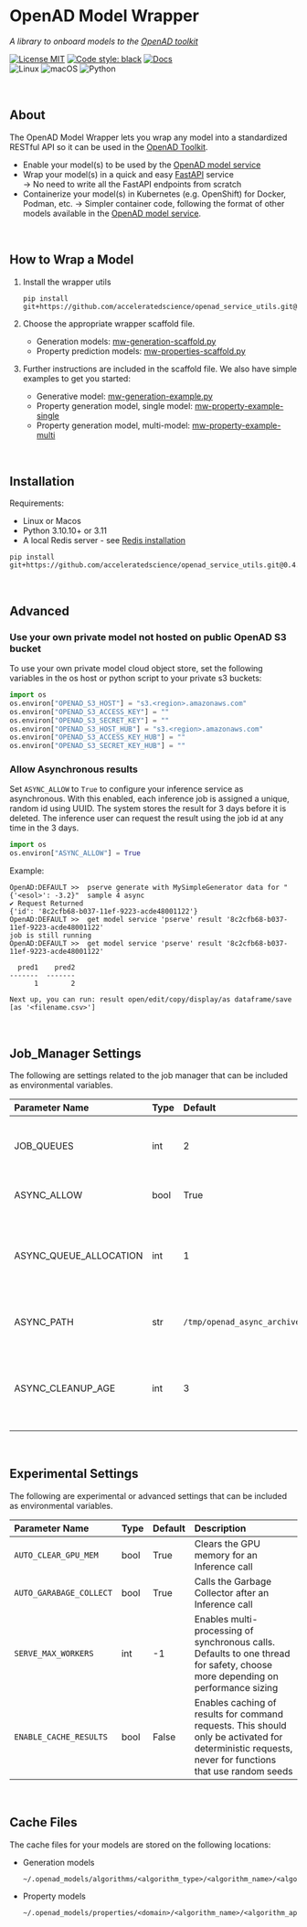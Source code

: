 # OpenAD Model Wrapper

_A library to onboard models to the [OpenAD toolkit]_

[![License MIT](https://img.shields.io/github/license/acceleratedscience/openad_service_utils)](https://opensource.org/licenses/MIT)
[![Code style: black](https://img.shields.io/badge/code%20style-black-000000.svg)](https://github.com/psf/black)
[![Docs](https://img.shields.io/badge/website-live-brightgreen)](https://acceleratedscience.github.io/openad-docs/)  
![Linux](https://img.shields.io/badge/Linux-FCC624?style=for-the-badge&logo=linux&logoColor=black)
![macOS](https://img.shields.io/badge/mac%20os-000000?style=for-the-badge&logo=macos&logoColor=F0F0F0)
![Python](https://img.shields.io/badge/python-3670A0?style=for-the-badge&logo=python&logoColor=ffdd54)

<br>

## About

The OpenAD Model Wrapper lets you wrap any model into a standardized RESTful API so it can be used in the [OpenAD Toolkit].

-   Enable your model(s) to be used by the [OpenAD model service]
-   Wrap your model(s) in a quick and easy [FastAPI](https://fastapi.tiangolo.com/) service  
    &rarr; No need to write all the FastAPI endpoints from scratch
-   Containerize your model(s) in Kubernetes (e.g. OpenShift) for Docker, Podman, etc.
    &rarr; Simpler container code, following the format of other models available in the [OpenAD model service].

<br>

## How to Wrap a Model

1. Install the wrapper utils

    ```
    pip install git+https://github.com/acceleratedscience/openad_service_utils.git@0.4.0
    ```

2. Choose the appropriate wrapper scaffold file.

    - Generation models: [mw-generation-scaffold.py](/src/openad_service_utils/implementation/generation/mw-generation-scaffold.py)
    - Property prediction models: [mw-properties-scaffold.py](/src/openad_service_utils/implementation/properties/simple.py)

3. Further instructions are included in the scaffold file. We also have simple examples to get you started:

    - Generative model: [mw-generation-example.py](/src/openad_service_utils/implementation/generation/mw-generation-example.py)
    - Property generation model, single model: [mw-property-example-single](/src/openad_service_utils/implementation/generation/mw-property-example-single)
    - Property generation model, multi-model: [mw-property-example-multi](/src/openad_service_utils/implementation/generation/mw-property-example-multi)

<br>

## Installation

Requirements:

-   Linux or Macos
-   Python 3.10.10+ or 3.11
-   A local Redis server - see [Redis installation](https://redis.io/docs/latest/operate/oss_and_stack/install/install-redis/)

```shell
pip install git+https://github.com/acceleratedscience/openad_service_utils.git@0.4.0
```

<br>

## Advanced

### Use your own private model not hosted on public OpenAD S3 bucket

To use your own private model cloud object store, set the following variables in the os host or python script to your private s3 buckets:

```python
import os
os.environ["OPENAD_S3_HOST"] = "s3.<region>.amazonaws.com"
os.environ["OPENAD_S3_ACCESS_KEY"] = ""
os.environ["OPENAD_S3_SECRET_KEY"] = ""
os.environ["OPENAD_S3_HOST_HUB"] = "s3.<region>.amazonaws.com"
os.environ["OPENAD_S3_ACCESS_KEY_HUB"] = ""
os.environ["OPENAD_S3_SECRET_KEY_HUB"] = ""
```

### Allow Asynchronous results

Set `ASYNC_ALLOW` to `True` to configure your inference service as asynchronous.
With this enabled, each inference job is assigned a unique, random id using
UUID. The system stores the result for 3 days before it is deleted. The
inference user can request the result using the job id at any time in the 3 days.

```python
import os
os.environ["ASYNC_ALLOW"] = True
```

Example:

```text
OpenAD:DEFAULT >>  pserve generate with MySimpleGenerator data for "{'<esol>': -3.2}"  sample 4 async
✔ Request Returned
{'id': '8c2cfb68-b037-11ef-9223-acde48001122'}
OpenAD:DEFAULT >>  get model service 'pserve' result '8c2cfb68-b037-11ef-9223-acde48001122'
job is still running
OpenAD:DEFAULT >>  get model service 'pserve' result '8c2cfb68-b037-11ef-9223-acde48001122'

  pred1    pred2
-------  -------
      1        2

Next up, you can run: result open/edit/copy/display/as dataframe/save [as '<filename.csv>']

```

<br>

## Job_Manager Settings

The following are settings related to the job manager that can be included as environmental variables.

| Parameter Name         | Type | Default                     | Description                                                               |
| :--------------------- | :--- | :-------------------------- | :------------------------------------------------------------------------ |
| JOB_QUEUES             | int  | 2                           | The number of subprocesses that is allowed                                |
| ASYNC_ALLOW            | bool | True                        | Enable asynchronous requests                                              |
| ASYNC_QUEUE_ALLOCATION | int  | 1                           | The number of subprocesses that is allowed for async requests             |
| ASYNC_PATH             | str  | `/tmp/openad_async_archive` | Save async job results in a custom directory                              |
| ASYNC_CLEANUP_AGE      | int  | 3                           | Number of days after which asynchronous job results are cleaned from disk |

<br>

## Experimental Settings

The following are experimental or advanced settings that can be included as environmental variables.

| Parameter Name          | Type | Default | Description                                                                                                                                          |
| :---------------------- | :--- | :------ | :--------------------------------------------------------------------------------------------------------------------------------------------------- |
| `AUTO_CLEAR_GPU_MEM`    | bool | True    | Clears the GPU memory for an Inference call                                                                                                          |
| `AUTO_GARABAGE_COLLECT` | bool | True    | Calls the Garbage Collector after an Inference call                                                                                                  |
| `SERVE_MAX_WORKERS`     | int  | -1      | Enables multi-processing of synchronous calls. Defaults to one thread for safety, choose more depending on performance sizing                        |
| `ENABLE_CACHE_RESULTS`  | bool | False   | Enables caching of results for command requests. This should only be activated for deterministic requests, never for functions that use random seeds |

<br>

## Cache Files

The cache files for your models are stored on the following locations:

-   Generation models

    ```
    ~/.openad_models/algorithms/<algorithm_type>/<algorithm_name>/<algorithm_application>/<algorithm_version>
    ```

-   Property models

    ```
    ~/.openad_models/properties/<domain>/<algorithm_name>/<algorithm_application>/<algorithm_version>
    ```

<!-- Links -->

[OpenAD toolkit]: https://github.com/acceleratedscience/openad-toolkit
[OpenAD model service]: https://openad.accelerate.science/docs/model-service/available-models
